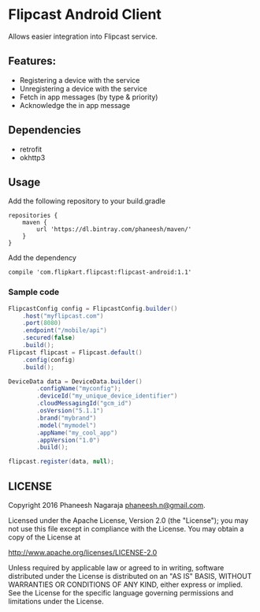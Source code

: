# Flipcast Android Client

Allows easier integration into Flipcast service.

## Features:
* Registering a device with the service
* Unregistering a device with the service
* Fetch in app messages (by type & priority)
* Acknowledge the in app message

## Dependencies
* retrofit
* okhttp3

## Usage

Add the following repository to your build.gradle

```
repositories {
    maven {
        url 'https://dl.bintray.com/phaneesh/maven/'
    }
}
```

Add the dependency

```
compile 'com.flipkart.flipcast:flipcast-android:1.1'
```

### Sample code
```java
FlipcastConfig config = FlipcastConfig.builder()
    .host("myflipcast.com")
    .port(8080)
    .endpoint("/mobile/api")
    .secured(false)
    .build();
Flipcast flipcast = Flipcast.default()
    .config(config)
    .build();

DeviceData data = DeviceData.builder()
        .configName("myconfig");
        .deviceId("my_unique_device_identifier")
        .cloudMessagingId("gcm_id")
        .osVersion("5.1.1")
        .brand("mybrand")
        .model("mymodel")
        .appName("my_cool_app")
        .appVersion("1.0")
        .build();

flipcast.register(data, null);
```

LICENSE
-------

Copyright 2016 Phaneesh Nagaraja <phaneesh.n@gmail.com>.

Licensed under the Apache License, Version 2.0 (the "License");
you may not use this file except in compliance with the License.
You may obtain a copy of the License at

http://www.apache.org/licenses/LICENSE-2.0

Unless required by applicable law or agreed to in writing, software
distributed under the License is distributed on an "AS IS" BASIS,
WITHOUT WARRANTIES OR CONDITIONS OF ANY KIND, either express or implied.
See the License for the specific language governing permissions and
limitations under the License.
